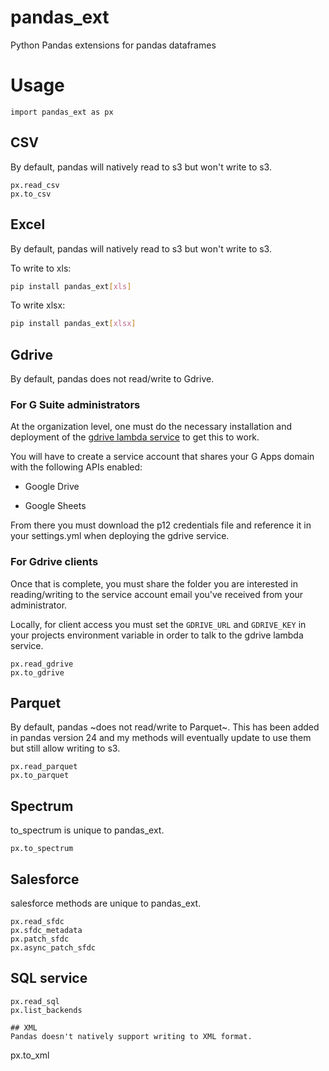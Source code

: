 # pandas_ext
Python Pandas extensions for pandas dataframes


# Usage
```
import pandas_ext as px
```

## CSV

By default, pandas will natively read to s3 but won't write to s3.
```
px.read_csv
px.to_csv

```
## Excel

By default, pandas will natively read to s3 but won't write to s3.

To write to xls:
```bash
pip install pandas_ext[xls]
```

To write xlsx:
```bash
pip install pandas_ext[xlsx]
```

## Gdrive
By default, pandas does not read/write to Gdrive. 

### For G Suite administrators
At the organization level, one must do the necessary installation and
 deployment of the [gdrive lambda service](https://github.com/richiverse/gdrive-lambda/) to get this to work.

You will have to create a service account that shares your G Apps domain with the following APIs enabled:

- Google Drive

- Google Sheets

From there you must download the p12 credentials file and reference it in your settings.yml when deploying the gdrive service.

### For Gdrive clients
Once that is complete, you must share the folder you are interested in reading/writing to the service account email you've received from your administrator. 

Locally, for client access you must set the `GDRIVE_URL` and `GDRIVE_KEY` in your projects environment variable in order to talk to
the gdrive lambda service.


```
px.read_gdrive
px.to_gdrive
```

## Parquet
By default, pandas ~does not read/write to Parquet~. This has been added in pandas version 24 and my methods will eventually update to use them but still allow writing to s3.

```
px.read_parquet
px.to_parquet
```

## Spectrum
to_spectrum is unique to pandas_ext. 

```
px.to_spectrum
```

## Salesforce
salesforce methods are unique to pandas_ext.

```
px.read_sfdc
px.sfdc_metadata
px.patch_sfdc
px.async_patch_sfdc
```

## SQL service

```
px.read_sql
px.list_backends

## XML
Pandas doesn't natively support writing to XML format.
```
px.to_xml
```
